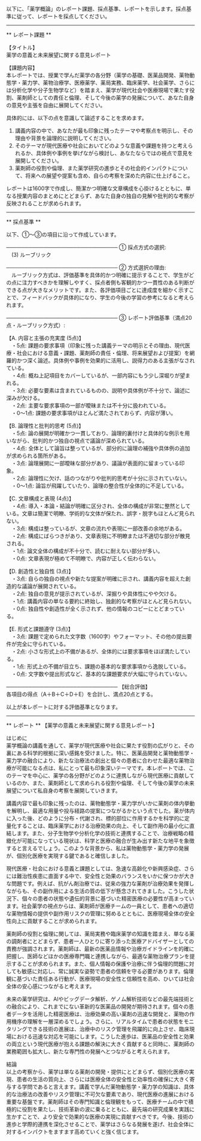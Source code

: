 以下に、「薬学概論」のレポート課題、採点基準、レポートを示します。採点基準に従って、レポートを採点してください。

---------------------------------------
** レポート課題 **

【タイトル】  
薬学の意義と未来展望に関する意見レポート

【課題内容】  
本レポートでは、授業で学んだ薬学の各分野（薬学の基礎、医薬品開発、薬物動態学・薬力学、薬物治療学、医療薬学、薬局実務、臨床薬学、社会薬学、さらには分析化学や分子生物学など）を踏まえ、薬学が現代社会や医療現場で果たす役割、薬剤師としての責任と倫理、そして今後の薬学の発展について、あなた自身の意見や主張を自由に展開してください。  

具体的には、以下の点を意識して論述することを求めます。  
1. 講義内容の中で、あなたが最も印象に残ったテーマや考察点を明示し、その理由や背景を論理的に説明してください。  
2. そのテーマが現代医療や社会においてどのような意義や課題を持つと考えられるか、具体例や事例を挙げながら検討し、あなたならではの視点で意見を展開してください。  
3. 薬剤師の役割や倫理、また薬学研究の進歩とその社会的インパクトについて、将来への展望や提案も含め、自らの考察を深めた内容に仕上げること。  

レポートは1600字で作成し、簡潔かつ明確な文章構成を心掛けるとともに、単なる授業内容のまとめにとどまらず、あなた自身の独自の見解や批判的な考察が反映されることが求められます。

---------------------------------------
** 採点基準 **

以下、①～③の項目に沿って作成しています。

──────────────────────────────
① 採点方式の選択:  
　(3) ルーブリック

──────────────────────────────
② 方式選択の理由:  
　ルーブリック方式は、評価基準を具体的かつ明確に提示することで、学生がどの点に注力すべきかを理解しやすく、採点者側も客観的かつ一貫性のある判断ができる点が大きなメリットです。また、各評価項目ごとに達成度を細かく示すことで、フィードバックが具体的になり、学生の今後の学習の参考になると考えられます。

──────────────────────────────
③ レポート評価基準（満点20点・ルーブリック方式）:

【A. 内容と主張の充実度 (5点)】  
　・5点: 課題の要求事項（印象に残った講義テーマの明示とその理由、現代医療・社会における意義・課題、薬剤師の責任・倫理、将来展望および提案）を網羅的かつ深く論述。具体例や事例を効果的に活用し、説得力のある主張がなされている。  
　・4点: 概ね上記項目をカバーしているが、一部内容にもう少し深堀りが望まれる。  
　・3点: 必要な要素は含まれているものの、説明や具体例が不十分で、論述に深みが欠ける。  
　・2点: 主要な要求事項の一部が曖昧または不十分に扱われている。  
　・0～1点: 課題の要求事項がほとんど満たされておらず、内容が薄い。

【B. 論理性と批判的思考 (5点)】  
　・5点: 論の展開が明確かつ一貫しており、論理的裏付けと具体的な例示を用いながら、批判的かつ独自の視点で議論が深められている。  
　・4点: 全体として論旨は整っているが、部分的に論理の補強や具体例の追加が求められる箇所がある。  
　・3点: 論理展開に一部曖昧な部分があり、議論が表面的に留まっている印象。  
　・2点: 論理性に欠け、話のつながりや批判的思考が十分に示されていない。  
　・0～1点: 論旨が飛躍していたり、論理の整合性が全体的に不足している。

【C. 文章構成と表現 (4点)】  
　・4点: 導入・本論・結論が明確に区分され、全体の構成が非常に整然としている。文章は簡潔で明瞭、学術的な文体が保たれ、誤字・脱字もほとんど見られない。  
　・3点: 構成は整っているが、文章の流れや表現に一部改善の余地がある。  
　・2点: 構成にばらつきがあり、文章表現に不明瞭または不適切な部分が散見される。  
　・1点: 論文全体の構成が不十分で、読むに耐えない部分が多い。  
　・0点: 文章表現が極めて不明瞭で、内容が正しく伝わらない。

【D. 創造性と独自性 (3点)】  
　・3点: 自らの独自の視点や新たな提案が明確に示され、講義内容を超えた創造的な議論が展開されている。  
　・2点: 独自の意見が提示されているが、深掘りや具体性にやや欠ける。  
　・1点: 講義内容の単なる要約に終始し、独創的な考察がほとんど見られない。  
　・0点: 独自性や創造性が全く示されず、他の情報のコピーにとどまっている。

【E. 形式と課題遵守 (3点)】  
　・3点: 課題で定められた文字数（1600字）やフォーマット、その他の提出要件が完全に守られている。  
　・2点: 小さな形式上の不備があるが、全体的には要求事項をほぼ満たしている。  
　・1点: 形式上の不備が目立ち、課題の基本的な要求事項から逸脱している。  
　・0点: 文字数や提出形式など、基本的な課題要求が大幅に守られていない。

──────────────────────────────
【総合評価】  
各項目の得点（A＋B＋C＋D＋E）を合計し、満点20点とする。

以上が本レポートに対する評価基準となります。

---------------------------------------
** レポート **
【薬学の意義と未来展望に関する意見レポート】

はじめに  
薬学概論の講義を通して、薬学が現代医療や社会に果たす役割の広がりと、その裏にある科学的根拠に深い感銘を受けました。特に、医薬品開発と薬物動態学・薬力学の融合により、新たな治療法の創出と個々の患者に合わせた最適な薬物治療が可能になる点は、私にとって最も印象深いテーマです。本レポートでは、このテーマを中心に、薬学の各分野がどのように連携しながら現代医療に貢献しているのか、また、薬剤師として求められる役割や倫理、そして今後の薬学の未来展望について私自身の考察を展開していきます。

講義内容で最も印象に残ったのは、薬物動態学・薬力学がいかに薬剤の体内挙動を解明し、最適な用量や投与経路の提案につながるかという点でした。薬が体内に入った後、どのように分布・代謝され、標的部位に作用するかを科学的に定量化することは、臨床薬学における治療効果の向上、そして副作用の最小化に直結します。また、分子生物学や分析化学の技術と連携することで、治療戦略の精緻化が可能になっている現状は、科学と医療の融合が生み出す新たな地平を象徴すると言えるでしょう。このような背景から、私は薬物動態学・薬力学の発展が、個別化医療を実現する鍵であると確信しました。

現代医療・社会における意義と課題としては、急速な高齢化や新興感染症、さらには難治性疾患に直面する中で、安全性と効果のバランスをいかに保つかが大きな問題です。例えば、抗がん剤治療では、従来の強力な薬剤が治療効果を発揮しながらも、その副作用による生活の質の低下が懸念されてきました。こうした状況下、個々の患者の状態や遺伝的背景に基づいた精密医療の必要性が高まっています。社会薬学の視点からは、薬剤師が医療チームの一員として、患者への適切な薬物情報の提供や副作用リスクの管理に努めるとともに、医療現場全体の安全性向上に貢献することが求められます。

薬剤師の役割と倫理に関しては、薬局実務や臨床薬学の知識を踏まえ、単なる薬の調剤者にとどまらず、患者一人ひとりに寄り添った医療アドバイザーとしての責務が強調されます。薬剤師は、最新の医薬品情報や治療ガイドラインを的確に把握し、医師などほかの医療専門職と連携しながら、最適な薬物治療プランを提示することが求められます。また、個人情報の保護や治療に伴う倫理的問題に対しても敏感に対応し、常に誠実な姿勢で患者の信頼を守る必要があります。倫理観に基づいた責任ある行動が、医療現場の安全性と信頼性を高め、ひいては社会全体の安心感につながると考えます。

未来の薬学研究は、AIやビッグデータ解析、ゲノム解析技術などの最先端技術との融合により、これまでにない革新的な医薬品の開発が期待されます。個々の患者データを活用した精密医療は、治療効果の高い薬剤の迅速な開発と、薬物の作用機序の理解を一層深めるでしょう。さらに、リアルタイムで患者の状態をモニタリングできる技術の進展は、治療中のリスク管理を飛躍的に向上させ、臨床現場における迅速な対応を可能にします。こうした進歩は、医薬品の安全性と効果の両立という現代医療が抱える課題の解決に大きく貢献すると同時に、薬剤師の業務範囲も拡大し、新たな専門性の発展へとつながると考えられます。

結論  
以上の考察から、薬学は単なる薬剤の開発・提供にとどまらず、個別化医療の実現、患者の生活の質向上、さらには医療全体の安全性と効率性の確保に大きく寄与する学問であると言えます。講義で学んだ薬物動態学・薬力学の知識は、具体的な治療法の改善やリスク管理に不可欠な要素であり、現代医療の進展における重要な基盤です。薬剤師はその専門知識と倫理観をもって、医療チームの中で積極的に役割を果たし、技術革新の波に乗るとともに、最先端の研究成果を実践に生かすことで、より安全で効果的な医療の実現に貢献すべきです。今後、技術の進歩と学際的連携を深化させることで、薬学はさらなる発展を遂げ、社会全体に対するインパクトをますます高めていくと強く信じます。

